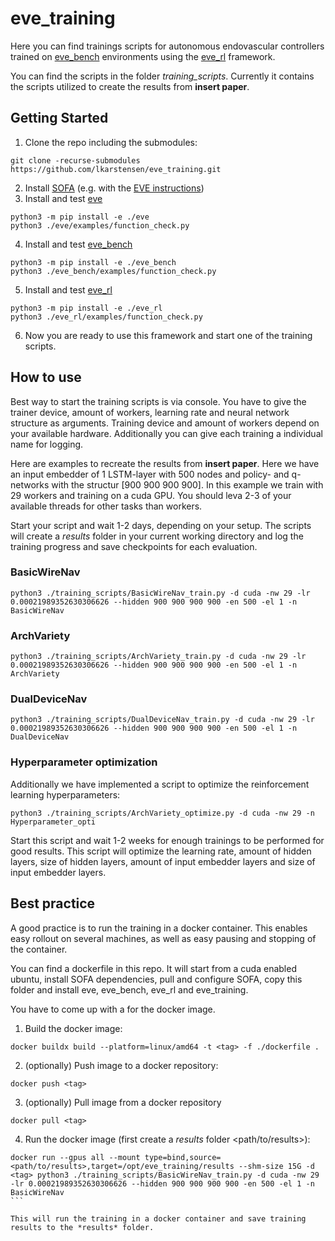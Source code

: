 # eve_training

Here you can find trainings scripts for autonomous endovascular controllers trained on [eve_bench](https://github.com/lkarstensen/eve_bench) environments using the [eve_rl](https://github.com/lkarstensen/eve_rl) framework. 

You can find the scripts in the folder *training_scripts*. Currently it contains the scripts utilized to create the results from **insert paper**. 

## Getting Started

1. Clone the repo including the submodules:
```
git clone -recurse-submodules https://github.com/lkarstensen/eve_training.git
```
2. Install [SOFA](https://www.sofa-framework.org) (e.g. with the [EVE instructions](https://github.com/lkarstensen/eve?tab=readme-ov-file#install-sofa-with-sofapython3-and-beamadapter)) 
3. Install and test [eve](https://github.com/lkarstensen/eve)
```
python3 -m pip install -e ./eve
python3 ./eve/examples/function_check.py
```
4. Install and test [eve_bench](https://github.com/lkarstensen/eve_bench)
```
python3 -m pip install -e ./eve_bench
python3 ./eve_bench/examples/function_check.py
```
5. Install and test [eve_rl](https://github.com/lkarstensen/eve_rl)
```
python3 -m pip install -e ./eve_rl
python3 ./eve_rl/examples/function_check.py
```
6. Now you are ready to use this framework and start one of the training scripts. 

## How to use

Best way to start the training scripts is via console. You have to give the trainer device, amount of workers, learning rate and neural network structure as arguments. Training device and amount of workers depend on your available hardware. Additionally you can give each training a individual name for logging. 

Here are examples to recreate the results from **insert paper**. Here we have an input embedder of 1 LSTM-layer with 500 nodes and policy- and q-networks with the structur [900 900 900 900]. In this example we train with 29 workers and training on a cuda GPU. You should leva 2-3 of your available threads for other tasks than workers. 

Start your script and wait 1-2 days, depending on your setup. The scripts will create a *results* folder in your current working directory and log the training progress and save checkpoints for each evaluation. 

### BasicWireNav

```
python3 ./training_scripts/BasicWireNav_train.py -d cuda -nw 29 -lr 0.00021989352630306626 --hidden 900 900 900 900 -en 500 -el 1 -n BasicWireNav
```

### ArchVariety

```
python3 ./training_scripts/ArchVariety_train.py -d cuda -nw 29 -lr 0.00021989352630306626 --hidden 900 900 900 900 -en 500 -el 1 -n ArchVariety
```

### DualDeviceNav

```
python3 ./training_scripts/DualDeviceNav_train.py -d cuda -nw 29 -lr 0.00021989352630306626 --hidden 900 900 900 900 -en 500 -el 1 -n DualDeviceNav
```

### Hyperparameter optimization

Additionally we have implemented a script to optimize the reinforcement learning hyperparameters:

```
python3 ./training_scripts/ArchVariety_optimize.py -d cuda -nw 29 -n Hyperparameter_opti
```

Start this script and wait 1-2 weeks for enough trainings to be performed for good results. This script will optimize the learning rate, amount of hidden layers, size of hidden layers, amount of input embedder layers and size of input embedder layers. 

## Best practice

A good practice is to run the training in a docker container. This enables easy rollout on several machines, as well as easy pausing and stopping of the container. 

You can find a dockerfile in this repo. It will start from a cuda enabled ubuntu, install SOFA dependencies, pull and configure SOFA, copy this folder and install eve, eve_bench, eve_rl and eve_training. 

You have to come up with a <tag> for the docker image.

1. Build the docker image:
```
docker buildx build --platform=linux/amd64 -t <tag> -f ./dockerfile .
```

2. (optionally) Push image to a docker repository:
```
docker push <tag>
```

3. (optionally) Pull image from a docker repository
```
docker pull <tag>
```

4. Run the docker image (first create a *results* folder <path/to/results>):
````
docker run --gpus all --mount type=bind,source=<path/to/results>,target=/opt/eve_training/results --shm-size 15G -d <tag> python3 ./training_scripts/BasicWireNav_train.py -d cuda -nw 29 -lr 0.00021989352630306626 --hidden 900 900 900 900 -en 500 -el 1 -n BasicWireNav
```

This will run the training in a docker container and save training results to the *results* folder. 